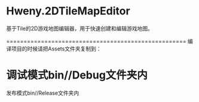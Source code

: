 Hweny.2DTileMapEditor
=====================

基于Tile的2D游戏地图编辑器，用于快速创建和编辑游戏地图。

====================================================
编译项目的时候请把Assets文件夹复制到：

调试模式bin//Debug文件夹内
=============================
发布模式bin//Release文件夹内

